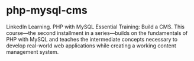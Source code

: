 # php-mysql-cms

LinkedIn Learning. PHP with MySQL Essential Training: Build a CMS. This course—the second installment in a series—builds on the fundamentals of PHP with MySQL and teaches the intermediate concepts necessary to develop real-world web applications while creating a working content management system.

